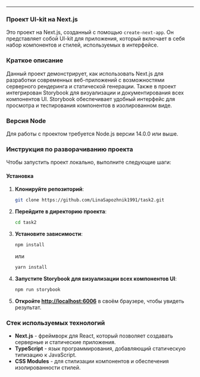 
---

### Проект UI-kit на Next.js

Это проект на Next.js, созданный с помощью `create-next-app`. Он представляет собой UI-kit для приложения, 
который включает в себя набор компонентов и стилей, используемых в интерфейсе.

### Краткое описание

Данный проект демонстрирует, как использовать Next.js для разработки современных 
веб-приложений с возможностями серверного рендеринга и статической генерации. 
Также в проект интегрирован Storybook для визуализации и документирования всех компонентов UI.
 Storybook обеспечивает удобный интерфейс для просмотра и тестирования компонентов в изолированном виде.

### Версия Node

Для работы с проектом требуется Node.js версии 14.0.0 или выше.

### Инструкция по разворачиванию проекта

Чтобы запустить проект локально, выполните следующие шаги:

#### Установка

1. **Клонируйте репозиторий**:
    ```bash
    git clone https://github.com/LinaSapozhnik1991/task2.git
    ```

2. **Перейдите в директорию проекта**:
    ```bash
    cd task2
    ```

3. **Установите зависимости**:
    ```bash
    npm install
    ```
    или
    ```bash
    yarn install
    ```

4. **Запустите Storybook для визуализации всех компонентов UI**:
    ```bash
    npm run storybook
    ```

5. **Откройте [http://localhost:6006](http://localhost:6006)** в своём браузере, чтобы увидеть результат.

### Стек используемых технологий

- **Next.js** - фреймворк для React, который позволяет создавать серверные и статические приложения.
- **TypeScript** - язык программирования, добавляющий статическую типизацию к JavaScript.
- **CSS Modules** - для стилизации компонентов и обеспечения изолированности стилей.



